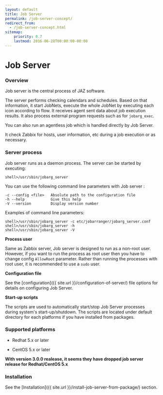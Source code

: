 ```yaml
---
layout: default
title: Job Server
permalink: /job-server-concept/
redirect_from:
  - /job-server-concept.html
sitemap:
    priority: 0.7
    lastmod: 2016-06-28T00:00:00-00:00
---
```


# <i class="fa fa-plug"></i> Job Server

### Overview

Job server is the central process of JAZ software.

The server performs checking calendars and schedules. 
Based on that information, it start JobNets, execute the whole JobNet by executing each icon according to flow.
It receives agent sent data about job execution results. It also process external program requests such as for <code>jobarg_exec</code>.

You can also run an agentless job which is handled directly by Job Server.

It check Zabbix for hosts, user information, etc during a job execution or as necessary.

### Server process

Job server runs as a daemon process. The server can be started by executing:

```
shell>/usr/sbin/jobarg_server
```

You can use the following command line parameters with Job server :

```
-c --config <file>   Absolute path to the configuration file
-h --help            Give this help
-V --version         Display version number
```

Examples of command line parameters:

```
shell>/usr/sbin/jobarg_server -c etc/jobarranger/jobarg_server.conf
shell>/usr/sbin/jobarg_server -h
shell>/usr/sbin/jobarg_server -V
```
**Process user**

Same as Zabbix server, Job server is designed to run as a non-root user. 
However, if you want to run the process as root user then you have to change config `AllowRoot` parameter.
Rather than running the processes with root user, it is recommended to use a `sudo` user.

**Configuration file**

See the [configuration]({{ site.url }}/configuration-of-server/) file options for details on configuring Job Server.

**Start-up scripts**

The scripts are used to automatically start/stop Job Server processes during system's start-up/shutdown.
The scripts are located under default directory for each platforms if you have installed from packages.

### Supported platforms
*   Redhat 5.x or later

*   CentOS 5.x or later

**With version 3.0.0 realease, it seems they have dropped job server release for Redhat/CentOS 5.x**

### Installation

See the [Installation]({{ site.url }}/install-job-server-from-package/) section.